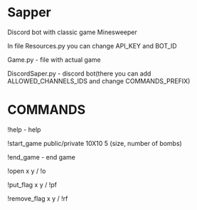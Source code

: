 # Sapper
Discord bot with classic game Minesweeper


In file Resources.py you can change API_KEY and BOT_ID

Game.py - file with actual game

DiscordSaper.py - discord bot(there you can add ALLOWED_CHANNELS_IDS and change COMMANDS_PREFIX)


# COMMANDS

!help - help

!start_game public/private 10X10 5 (size, number of bombs)

!end_game - end game

!open x y / !o

!put_flag x y / !pf

!remove_flag x y / !rf
